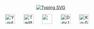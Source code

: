 
<p align="center">
  <!-- Typing SVG CynthiaMory -->
<a href="https://git.io/typing-svg"><img src="https://readme-typing-svg.demolab.com?font=Fira+Code&weight=500&size=25&pause=1000&color=22F7CE&center=true&vCenter=true&width=435&lines=My+Name+is+Cynthia+Mory;Full-Stack+Web+%26+App+Developer;Intermediate+UX%2FUI+Designer;Wanna+buy+me+a+coffee%3F" alt="Typing SVG" /></a>
</p>

<!-- Social icons section -->
<p align="center">
  <a href="https://www.youtube.com/channel/UC81mHUM01KE8GTi2kLVBE3Q"><img width="32px" alt="Youtube" title="Youtube" src="https://i.imgur.com/qiXu7b2.png"/></a>
  &#8287;&#8287;&#8287;&#8287;&#8287;
  <a href="https://twitter.com/cynthiamory"><img width="32px" alt="Twitter" title="Twitter" src="https://i.imgur.com/OXZM1L6.png"/></a>
  &#8287;&#8287;&#8287;&#8287;&#8287;
  <a href="https://discord.com/channels/@me" alt="Discord" title="Dev Pro Tips Discord Server"><img width="32px" src="https://i.imgur.com/OViZO8J.png"/></a>
  &#8287;&#8287;&#8287;&#8287;&#8287;
  <a href="https://dev.to/cynthiamory"><img width="32px" alt="Dev.to" title="cynthiamory Dev.to" src="https://i.imgur.com/mVm29vK.png"></a>
  &#8287;&#8287;&#8287;&#8287;&#8287;
  <a href="https://ko-fi.com/cynthiamory"><img width="32px" alt="Ko-fi" title="Buy me a coffee" src="https://i.imgur.com/PpLeD3K.png"/></a>
  &#8287;&#8287;&#8287;&#8287;&#8287;
</p>

<br/>